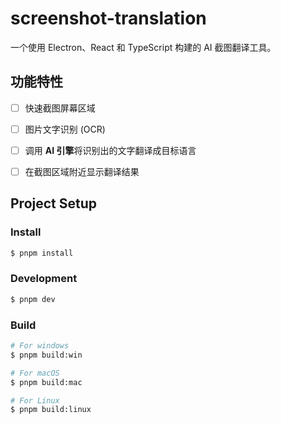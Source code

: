 # screenshot-translation

一个使用 Electron、React 和 TypeScript 构建的 AI 截图翻译工具。

## 功能特性

*   [ ] 快速截图屏幕区域
*   [ ] 图片文字识别 (OCR)
*   [ ] 调用 **AI 引擎**将识别出的文字翻译成目标语言
*   [ ] 在截图区域附近显示翻译结果


## Project Setup

### Install

```bash
$ pnpm install
```

### Development

```bash
$ pnpm dev
```

### Build

```bash
# For windows
$ pnpm build:win

# For macOS
$ pnpm build:mac

# For Linux
$ pnpm build:linux
```
